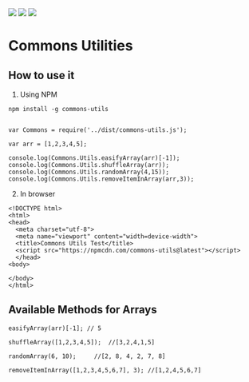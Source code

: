 <img src="https://img.shields.io/travis/pujansrt/commons-utils.svg">
<img src="https://img.shields.io/travis/pujansrt/commons-utils/master.svg?label=linux">
<img src="https://img.shields.io/travis/pujansrt/commons-utils/master.svg?label=windows">


# Commons Utilities

## How to use it

1. Using NPM

```
npm install -g commons-utils


var Commons = require('../dist/commons-utils.js');

var arr = [1,2,3,4,5];

console.log(Commons.Utils.easifyArray(arr)[-1]);
console.log(Commons.Utils.shuffleArray(arr));
console.log(Commons.Utils.randomArray(4,15));
console.log(Commons.Utils.removeItemInArray(arr,3));
```

2. In browser

```
<!DOCTYPE html>
<html>
<head>
  <meta charset="utf-8">
  <meta name="viewport" content="width=device-width">
  <title>Commons Utils Test</title>
  <script src="https://npmcdn.com/commons-utils@latest"></script>
  </head>
<body>

</body>
</html>
```

## Available Methods for Arrays

```
easifyArray(arr)[-1]; // 5

shuffleArray([1,2,3,4,5]);	//[3,2,4,1,5]

randomArray(6, 10);		//[2, 8, 4, 2, 7, 8]

removeItemInArray([1,2,3,4,5,6,7], 3); //[1,2,4,5,6,7]
```